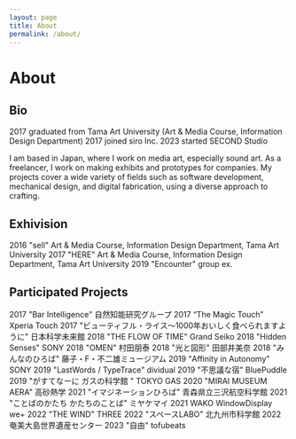 ```yaml
---
layout: page
title: About
permalink: /about/
---
```


# About
## Bio

2017 graduated from Tama Art University (Art & Media Course, Information Design Department)
2017 joined siro Inc.
2023 started SECOND Studio


I am based in Japan, where I work on media art, especially sound art.  As a freelancer, I work on making exhibits and prototypes for companies. My projects cover a wide variety of fields such as software development, mechanical design, and digital fabrication, using a diverse approach to crafting. 


## Exhivision

2016  "sell" Art & Media Course, Information Design Department, Tama Art University
2017 "HERE" Art & Media Course, Information Design Department, Tama Art University
2019 "Encounter" group  ex.


## Participated Projects

2017 "Bar Intelligence" 自然知能研究グループ
2017 “The Magic Touch” Xperia Touch
2017 "ビューティフル・ライス～1000年おいしく食べられますように" 日本科学未来館
2018 "THE FLOW OF TIME" Grand Seiko
2018 "Hidden Senses" SONY
2018 "OMEN" 村田朋泰
2018 "光と図形" 田部井美奈
2018 "みんなのひろば" 藤子・F・不二雄ミュージアム
2019 "Affinity in Autonomy" SONY
2019 "LastWords / TypeTrace" dividual
2019 "不思議な宿" BluePuddle
2019 "がすてなーに ガスの科学館 " TOKYO GAS
2020 "MIRAI MUSEUM AERA" 高砂熱学
2021 "イマジネーションひろば" 青森県立三沢航空科学館
2021 "ことばのかたち かたちのことば" ミヤケマイ
2021 WAKO WindowDisplay we+
2022 "THE WIND" THREE
2022 "スペースLABO" 北九州市科学館
2022 奄美大島世界遺産センター
2023 "自由" tofubeats